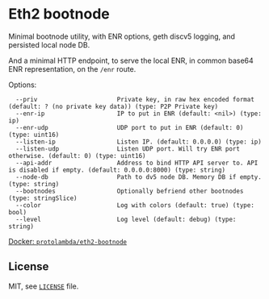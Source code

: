 # Eth2 bootnode

Minimal bootnode utility, with ENR options, geth discv5 logging, and persisted local node DB. 

And a minimal HTTP endpoint, to serve the local ENR, in common base64 ENR representation, on the `/enr` route.

Options:
```
  --priv                      Private key, in raw hex encoded format (default: ? (no private key data)) (type: P2P Private key)
  --enr-ip                    IP to put in ENR (default: <nil>) (type: ip)
  --enr-udp                   UDP port to put in ENR (default: 0) (type: uint16)
  --listen-ip                 Listen IP. (default: 0.0.0.0) (type: ip)
  --listen-udp                Listen UDP port. Will try ENR port otherwise. (default: 0) (type: uint16)
  --api-addr                  Address to bind HTTP API server to. API is disabled if empty. (default: 0.0.0.0:8000) (type: string)
  --node-db                   Path to dv5 node DB. Memory DB if empty. (type: string)
  --bootnodes                 Optionally befriend other bootnodes (type: stringSlice)
  --color                     Log with colors (default: true) (type: bool)
  --level                     Log level (default: debug) (type: string)
```

[Docker: `protolambda/eth2-bootnode`](https://hub.docker.com/repository/docker/protolambda/eth2-bootnode)

## License

MIT, see [`LICENSE`](./LICENSE) file.
